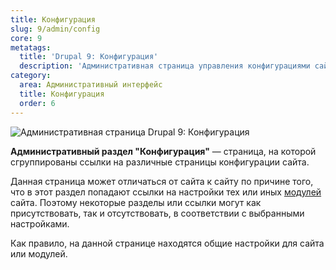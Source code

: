 ```yaml
---
title: Конфигурация
slug: 9/admin/config
core: 9
metatags:
  title: 'Drupal 9: Конфигурация'
  description: 'Административная страница управления конфигурациями сайта.'
category:
  area: Административный интерфейс
  title: Конфигурация
  order: 6
---
```


![Административная страница Drupal 9: Конфигурация](https://i.imgur.com/mDzeSzG.png)

**Административный раздел "Конфигурация"** — страница, на которой сгруппированы ссылки на различные страницы конфигурации сайта.

Данная страница может отличаться от сайта к сайту по причине того, что в этот раздел попадают ссылки на настройки тех или иных [модулей](../../modules/index.md) сайта. Поэтому некоторые разделы или ссылки могут как присутствовать, так и отсутствовать, в соответствии с выбранными настройками.

Как правило, на данной странице находятся общие настройки для сайта или модулей.
